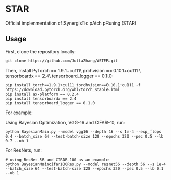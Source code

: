 # STAR
Official implenmentation of SynergisTic pAtch pRuning (STAR)
## Usage
First, clone the repository locally:
```
git clone https://github.com/JuttaZhang/ASTER.git
```
Then, install PyTorch == 1.9.1+cu111\\
prchvision == 0.10.1+cu111 \\
tensorboardx == 2.4\\
tensorboard_logger == 0.1.0:
```
pip install torch==1.9.1+cu111 torchvision==0.10.1+cu111 -f https://download.pytorch.org/whl/torch_stable.html
pip install ax-platform == 0.2.4
pip install tensorboardx == 2.4
pip install tensorboard_logger == 0.1.0
```
For example:

Using Bayesian Optimization, VGG-16 and CIFAR-10, run:
```
python BayesianMain.py --model vgg16 --depth 16 --s 1e-4 --exp_flops 0.4 --batch_size 64 --test-batch-size 128 --epochs 320 --pec 0.5 --lb 0.7 --ub 1 
```

For ResNets, run:
```
# using ResNet-56 and CIFAR-100 as an example
python BayesianMaincifar100Res.py --model resnet56 --depth 56 --s 1e-4 --batch_size 64 --test-batch-size 128 --epochs 320 --pec 0.5 --lb 0.1 --ub 1 
```
